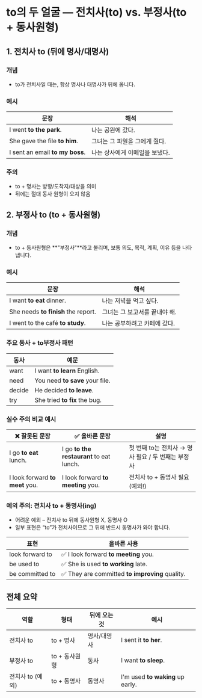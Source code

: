 # to의 두 얼굴 — 전치사(to) vs. 부정사(to + 동사원형)

## 1. 전치사 to (뒤에 명사/대명사)

### 개념

- to가 전치사일 때는, 항상 명사나 대명사가 뒤에 옵니다.

### 예시

| 문장                            | 해석                           |
| ------------------------------- | ------------------------------ |
| I went **to the park**.         | 나는 공원에 갔다.              |
| She gave the file **to him**.   | 그녀는 그 파일을 그에게 줬다.  |
| I sent an email **to my boss**. | 나는 상사에게 이메일을 보냈다. |

### 주의

- to + 명사는 방향/도착지/대상을 의미
- 뒤에는 절대 동사 원형이 오지 않음

## 2. 부정사 to (to + 동사원형)

### 개념

- to + 동사원형은 **"부정사"**라고 불리며, 보통 의도, 목적, 계획, 이유 등을 나타냅니다.

### 예시

| 문장                                | 해석                          |
| ----------------------------------- | ----------------------------- |
| I want **to eat** dinner.           | 나는 저녁을 먹고 싶다.        |
| She needs **to finish** the report. | 그녀는 그 보고서를 끝내야 해. |
| I went to the café **to study**.    | 나는 공부하려고 카페에 갔다.  |

### 주요 동사 + to부정사 패턴

| 동사   | 예문                            |
| ------ | ------------------------------- |
| want   | I want **to learn** English.    |
| need   | You need **to save** your file. |
| decide | He decided **to leave**.        |
| try    | She tried **to fix** the bug.   |

### 실수 주의 비교 예시

| ❌ 잘못된 문장                  | ✅ 올바른 문장                           | 설명                                               |
| ------------------------------- | ---------------------------------------- | -------------------------------------------------- |
| I go **to eat** lunch.          | I go **to the restaurant** to eat lunch. | 첫 번째 to는 전치사 → 명사 필요 / 두 번째는 부정사 |
| I look forward **to meet** you. | I look forward **to meeting** you.       | 전치사 to + 동명사 필요 (예외!)                    |

### 예외 주의: 전치사 to + 동명사(ing)

- 어려운 예외 – 전치사 to 뒤에 동사원형 X, 동명사 O
- 일부 표현은 “to”가 전치사이므로 그 뒤에 반드시 동명사가 와야 합니다.

| 표현            | 올바른 사용                                     |
| --------------- | ----------------------------------------------- |
| look forward to | ✅ I look forward **to meeting** you.           |
| be used to      | ✅ She is used **to working** late.             |
| be committed to | ✅ They are committed **to improving** quality. |

## 전체 요약

| 역할             | 형태          | 뒤에 오는 것 | 예시                             |
| ---------------- | ------------- | ------------ | -------------------------------- |
| 전치사 to        | to + 명사     | 명사/대명사  | I sent it **to her**.            |
| 부정사 to        | to + 동사원형 | 동사         | I want **to sleep**.             |
| 전치사 to (예외) | to + 동명사   | 동명사       | I'm used **to waking** up early. |
